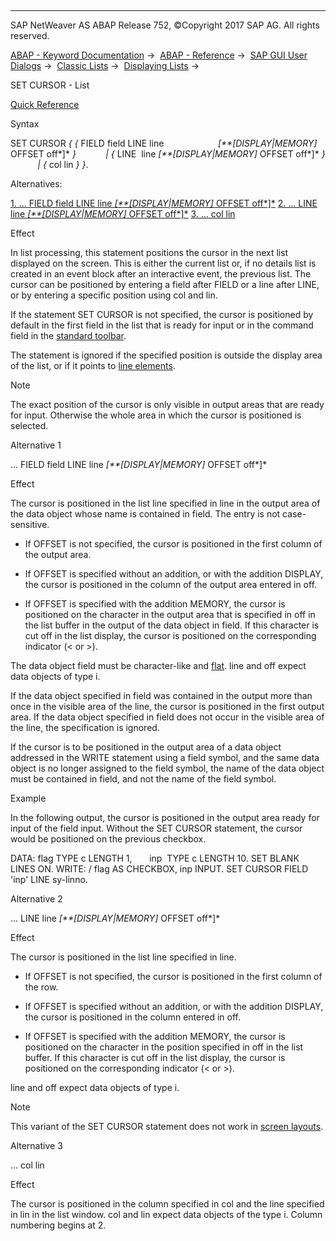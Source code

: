   

* * *

SAP NetWeaver AS ABAP Release 752, ©Copyright 2017 SAP AG. All rights reserved.

[ABAP - Keyword Documentation](https://help.sap.com/doc/abapdocu_752_index_htm/7.52/en-US/abenabap.htm) →  [ABAP - Reference](https://help.sap.com/doc/abapdocu_752_index_htm/7.52/en-US/abenabap_reference.htm) →  [SAP GUI User Dialogs](https://help.sap.com/doc/abapdocu_752_index_htm/7.52/en-US/abenabap_screens.htm) →  [Classic Lists](https://help.sap.com/doc/abapdocu_752_index_htm/7.52/en-US/abenabap_dynpro_list.htm) →  [Displaying Lists](https://help.sap.com/doc/abapdocu_752_index_htm/7.52/en-US/abenlists_displayed.htm) → 

SET CURSOR - List

[Quick Reference](https://help.sap.com/doc/abapdocu_752_index_htm/7.52/en-US/abapset_cursor_shortref.htm)

Syntax

SET CURSOR *{* *{* FIELD field LINE line
                     *\[**\[*DISPLAY*|*MEMORY*\]* OFFSET off*\]* *}*
           *|* *{* LINE  line *\[**\[*DISPLAY*|*MEMORY*\]* OFFSET off*\]* *}*
           *|* *{* col lin *}* *}*.

Alternatives:

[1\. ... FIELD field LINE line *\[**\[*DISPLAY*|*MEMORY*\]* OFFSET off*\]*](#!ABAP_ALTERNATIVE_1@1@)
[2\. ... LINE line *\[**\[*DISPLAY*|*MEMORY*\]* OFFSET off*\]*](#!ABAP_ALTERNATIVE_2@2@)
[3\. ... col lin](#!ABAP_ALTERNATIVE_3@3@)

Effect

In list processing, this statement positions the cursor in the next list displayed on the screen. This is either the current list or, if no details list is created in an event block after an interactive event, the previous list. The cursor can be positioned by entering a field after FIELD or a line after LINE, or by entering a specific position using col and lin.

If the statement SET CURSOR is not specified, the cursor is positioned by default in the first field in the list that is ready for input or in the command field in the [standard toolbar](https://help.sap.com/doc/abapdocu_752_index_htm/7.52/en-US/abenstandard_toolbar_glosry.htm "Glossary Entry").

The statement is ignored if the specified position is outside the display area of the list, or if it points to [line elements](https://help.sap.com/doc/abapdocu_752_index_htm/7.52/en-US/abenline_element_glosry.htm "Glossary Entry").

Note

The exact position of the cursor is only visible in output areas that are ready for input. Otherwise the whole area in which the cursor is positioned is selected.

Alternative 1

... FIELD field LINE line *\[**\[*DISPLAY*|*MEMORY*\]* OFFSET off*\]*

Effect

The cursor is positioned in the list line specified in line in the output area of the data object whose name is contained in field. The entry is not case-sensitive.

-   If OFFSET is not specified, the cursor is positioned in the first column of the output area.
    
-   If OFFSET is specified without an addition, or with the addition DISPLAY, the cursor is positioned in the column of the output area entered in off.
    
-   If OFFSET is specified with the addition MEMORY, the cursor is positioned on the character in the output area that is specified in off in the list buffer in the output of the data object in field. If this character is cut off in the list display, the cursor is positioned on the corresponding indicator (< or >).
    

The data object field must be character-like and [flat](https://help.sap.com/doc/abapdocu_752_index_htm/7.52/en-US/abenflat_glosry.htm "Glossary Entry"). line and off expect data objects of type i.

If the data object specified in field was contained in the output more than once in the visible area of the line, the cursor is positioned in the first output area. If the data object specified in field does not occur in the visible area of the line, the specification is ignored.

If the cursor is to be positioned in the output area of a data object addressed in the WRITE statement using a field symbol, and the same data object is no longer assigned to the field symbol, the name of the data object must be contained in field, and not the name of the field symbol.

Example

In the following output, the cursor is positioned in the output area ready for input of the field input. Without the SET CURSOR statement, the cursor would be positioned on the previous checkbox.

DATA: flag TYPE c LENGTH 1,
      inp  TYPE c LENGTH 10.
SET BLANK LINES ON.
WRITE: / flag AS CHECKBOX, inp INPUT.
SET CURSOR FIELD 'inp' LINE sy-linno.

Alternative 2

... LINE line *\[**\[*DISPLAY*|*MEMORY*\]* OFFSET off*\]*

Effect

The cursor is positioned in the list line specified in line.

-   If OFFSET is not specified, the cursor is positioned in the first column of the row.
    
-   If OFFSET is specified without an addition, or with the addition DISPLAY, the cursor is positioned in the column entered in off.
    
-   If OFFSET is specified with the addition MEMORY, the cursor is positioned on the character in the position specified in off in the list buffer. If this character is cut off in the list display, the cursor is positioned on the corresponding indicator (< or >).
    

line and off expect data objects of type i.

Note

This variant of the SET CURSOR statement does not work in [screen layouts](https://help.sap.com/doc/abapdocu_752_index_htm/7.52/en-US/abenscreen_glosry.htm "Glossary Entry").

Alternative 3

... col lin

Effect

The cursor is positioned in the column specified in col and the line specified in lin in the list window. col and lin expect data objects of the type i. Column numbering begins at 2.
